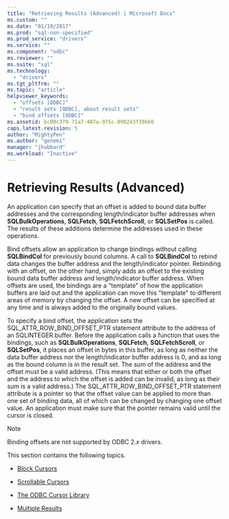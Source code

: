 ```yaml
---
title: "Retrieving Results (Advanced) | Microsoft Docs"
ms.custom: ""
ms.date: "01/19/2017"
ms.prod: "sql-non-specified"
ms.prod_service: "drivers"
ms.service: ""
ms.component: "odbc"
ms.reviewer: ""
ms.suite: "sql"
ms.technology: 
  - "drivers"
ms.tgt_pltfrm: ""
ms.topic: "article"
helpviewer_keywords: 
  - "offsets [ODBC]"
  - "result sets [ODBC], about result sets"
  - "bind offsets [ODBC]"
ms.assetid: bc00c379-71a7-407a-975c-898243f39bb6
caps.latest.revision: 5
author: "MightyPen"
ms.author: "genemi"
manager: "jhubbard"
ms.workload: "Inactive"
---
```

# Retrieving Results (Advanced)
An application can specify that an offset is added to bound data buffer addresses and the corresponding length/indicator buffer addresses when **SQLBulkOperations**, **SQLFetch**, **SQLFetchScroll**, or **SQLSetPos** is called. The results of these additions determine the addresses used in these operations.  
  
 Bind offsets allow an application to change bindings without calling **SQLBindCol** for previously bound columns. A call to **SQLBindCol** to rebind data changes the buffer address and the length/indicator pointer. Rebinding with an offset, on the other hand, simply adds an offset to the existing bound data buffer address and length/indicator buffer address. When offsets are used, the bindings are a "template" of how the application buffers are laid out and the application can move this "template" to different areas of memory by changing the offset. A new offset can be specified at any time and is always added to the originally bound values.  
  
 To specify a bind offset, the application sets the SQL_ATTR_ROW_BIND_OFFSET_PTR statement attribute to the address of an SQLINTEGER buffer. Before the application calls a function that uses the bindings, such as **SQLBulkOperations**, **SQLFetch**, **SQLFetchScroll**, or **SQLSetPos**, it places an offset in bytes in this buffer, as long as neither the data buffer address nor the length/indicator buffer address is 0, and as long as the bound column is in the result set. The sum of the address and the offset must be a valid address. (This means that either or both the offset and the address to which the offset is added can be invalid, as long as their sum is a valid address.) The SQL_ATTR_ROW_BIND_OFFSET_PTR statement attribute is a pointer so that the offset value can be applied to more than one set of binding data, all of which can be changed by changing one offset value. An application must make sure that the pointer remains valid until the cursor is closed.  
  
> [!NOTE]  
>  Binding offsets are not supported by ODBC 2.*x* drivers.  
  
 This section contains the following topics.  
  
-   [Block Cursors](../../../odbc/reference/develop-app/block-cursors.md)  
  
-   [Scrollable Cursors](../../../odbc/reference/develop-app/scrollable-cursors.md)  
  
-   [The ODBC Cursor Library](../../../odbc/reference/develop-app/the-odbc-cursor-library.md)  
  
-   [Multiple Results](../../../odbc/reference/develop-app/multiple-results.md)
